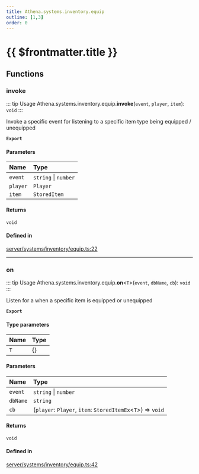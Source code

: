```yaml
---
title: Athena.systems.inventory.equip
outline: [1,3]
order: 0
---
```


# {{ $frontmatter.title }}


## Functions

### invoke

::: tip Usage
Athena.systems.inventory.equip.**invoke**(`event`, `player`, `item`): `void`
:::

Invoke a specific event for listening to a specific item type being equipped / unequipped

**`Export`**

#### Parameters

| Name | Type |
| :------ | :------ |
| `event` | `string` \| `number` |
| `player` | `Player` |
| `item` | `StoredItem` |

#### Returns

`void`

#### Defined in

[server/systems/inventory/equip.ts:22](https://github.com/Stuyk/altv-athena/blob/bc77fba/src/core/server/systems/inventory/equip.ts#L22)

___

### on

::: tip Usage
Athena.systems.inventory.equip.**on**<`T`\>(`event`, `dbName`, `cb`): `void`
:::

Listen for a when a specific item is equipped or unequipped

**`Export`**

#### Type parameters

| Name | Type |
| :------ | :------ |
| `T` | {} |

#### Parameters

| Name | Type |
| :------ | :------ |
| `event` | `string` \| `number` |
| `dbName` | `string` |
| `cb` | (`player`: `Player`, `item`: `StoredItemEx`<`T`\>) => `void` |

#### Returns

`void`

#### Defined in

[server/systems/inventory/equip.ts:42](https://github.com/Stuyk/altv-athena/blob/bc77fba/src/core/server/systems/inventory/equip.ts#L42)
